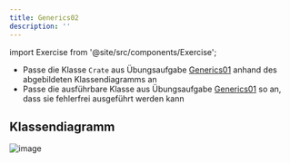 ```yaml
---
title: Generics02
description: ''
---
```


import Exercise from '@site/src/components/Exercise';

- Passe die Klasse `Crate` aus Übungsaufgabe [Generics01](generics01) anhand
  des abgebildeten Klassendiagramms an
- Passe die ausführbare Klasse aus Übungsaufgabe [Generics01](generics01) so
  an, dass sie fehlerfrei ausgeführt werden kann

## Klassendiagramm
![image](https://user-images.githubusercontent.com/47243617/208062296-3c2f9fea-f3b3-4554-9249-2a41924803e6.png)

<Exercise pullRequest="53" branchSuffix="generics/02" />
